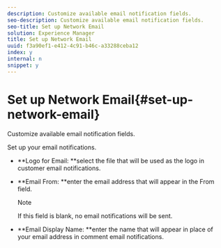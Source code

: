 ```yaml
---
description: Customize available email notification fields.
seo-description: Customize available email notification fields.
seo-title: Set up Network Email
solution: Experience Manager
title: Set up Network Email
uuid: f3a90ef1-e412-4c91-b46c-a33288ceba12
index: y
internal: n
snippet: y
---
```


# Set up Network Email{#set-up-network-email}

Customize available email notification fields.

 Set up your email notifications.

* **Logo for Email: **select the file that will be used as the logo in customer email notifications.
* **Email From: **enter the email address that will appear in the From field. 

  >[!NOTE]
  >
  >If this field is blank, no email notifications will be sent.

* **Email Display Name: **enter the name that will appear in place of your email address in comment email notifications.

